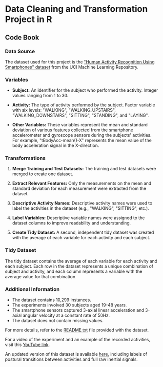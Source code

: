 # Data Cleaning and Transformation Project in R

## Code Book

### Data Source

The dataset used for this project is the ["Human Activity Recognition Using Smartphones" dataset](https://archive.ics.uci.edu/dataset/240/human+activity+recognition+using+smartphones) from the UCI Machine Learning Repository.

### Variables

-   **Subject:** An identifier for the subject who performed the activity. Integer values ranging from 1 to 30.

-   **Activity:** The type of activity performed by the subject. Factor variable with six levels: "WALKING", "WALKING_UPSTAIRS", "WALKING_DOWNSTAIRS", "SITTING", "STANDING", and "LAYING".

-   **Other Variables:** These variables represent the mean and standard deviation of various features collected from the smartphone accelerometer and gyroscope sensors during the subjects' activities. For example, "tBodyAcc-mean()-X" represents the mean value of the body acceleration signal in the X-direction.

### Transformations

1.  **Merge Training and Test Datasets:** The training and test datasets were merged to create one dataset.

2.  **Extract Relevant Features:** Only the measurements on the mean and standard deviation for each measurement were extracted from the dataset.

3.  **Descriptive Activity Names:** Descriptive activity names were used to label the activities in the dataset (e.g., "WALKING", "SITTING", etc.).

4.  **Label Variables:** Descriptive variable names were assigned to the dataset columns to improve readability and understanding.

5.  **Create Tidy Dataset:** A second, independent tidy dataset was created with the average of each variable for each activity and each subject.

### Tidy Dataset

The tidy dataset contains the average of each variable for each activity and each subject. Each row in the dataset represents a unique combination of subject and activity, and each column represents a variable with the average value for that combination.

### Additional Information

-   The dataset contains 10,299 instances.
-   The experiments involved 30 subjects aged 19-48 years.
-   The smartphone sensors captured 3-axial linear acceleration and 3-axial angular velocity at a constant rate of 50Hz.
-   The dataset does not contain missing values.

For more details, refer to the [README.txt](https://archive.ics.uci.edu/ml/datasets/Human+Activity+Recognition+Using+Smartphones) file provided with the dataset.

For a video of the experiment and an example of the recorded activities, visit this [YouTube link](http://www.youtube.com/watch?v=XOEN9W05_4A).

An updated version of this dataset is available [here](http://archive.ics.uci.edu/ml/datasets/Smartphone-Based+Recognition+of+Human+Activities+and+Postural+Transitions), including labels of postural transitions between activities and full raw inertial signals.
